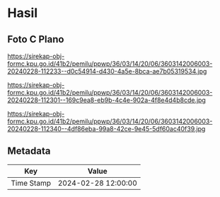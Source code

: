 # Hasil

## Foto C Plano

https://sirekap-obj-formc.kpu.go.id/41b2/pemilu/ppwp/36/03/14/20/06/3603142006003-20240228-112233--d0c54914-d430-4a5e-8bca-ae7b05319534.jpg

https://sirekap-obj-formc.kpu.go.id/41b2/pemilu/ppwp/36/03/14/20/06/3603142006003-20240228-112301--169c9ea8-eb9b-4c4e-902a-4f8e4d4b8cde.jpg

https://sirekap-obj-formc.kpu.go.id/41b2/pemilu/ppwp/36/03/14/20/06/3603142006003-20240228-112340--4df86eba-99a8-42ce-9e45-5df60ac40f39.jpg


## Metadata

| Key        | Value               |
| ---------- | ------------------- |
| Time Stamp | 2024-02-28 12:00:00 |



